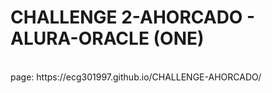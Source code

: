 # CHALLENGE 2-AHORCADO - ALURA-ORACLE (ONE)
<br>
page: https://ecg301997.github.io/CHALLENGE-AHORCADO/
